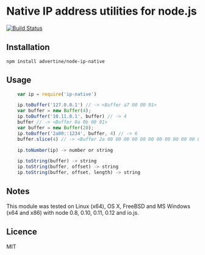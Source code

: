 Native IP address utilities for node.js
=======================================

[![Build Status][BS img]][Build Status]

Installation
------------

    npm install advertine/node-ip-native

Usage
-----

```js
    var ip = require('ip-native')

    ip.toBuffer('127.0.0.1') // -> <Buffer a7 00 00 01>
    var buffer = new Buffer(4);
    ip.toBuffer('10.11.0.1', buffer) // -> 4
    buffer // -> <Buffer 0a 0b 00 01>
    var buffer = new Buffer(20);
    ip.toBuffer('2a00::1234', buffer, 4) // -> 6
    buffer.slice(4) // -> <Buffer 2a 00 00 00 00 00 00 00 00 00 00 00 00 00 12 34>

    ip.toNumber(ip) -> number or string

    ip.toString(buffer) -> string
    ip.toString(buffer, offset) -> string
    ip.toString(buffer, offset, length) -> string

```


Notes
-----

This module was tested on Linux (x64), OS X, FreeBSD and MS Windows (x64 and x86) with
node 0.8, 0.10, 0.11, 0.12 and io.js.

Licence
-------

MIT

[Build Status]: https://travis-ci.org/advertine/node-ip-native
[BS img]: https://travis-ci.org/advertine/node-ip-native.svg
